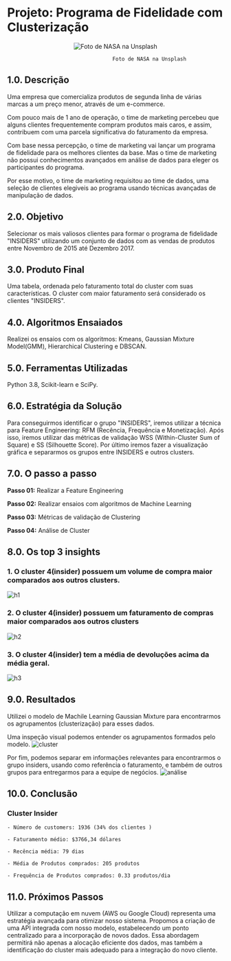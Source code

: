 # Projeto: Programa de Fidelidade com Clusterização
<div align="center">    
  <img src="./img/nasa-Q1p7bh3SHj8-unsplash.jpg" alt="Foto de NASA na Unsplash">

                          Foto de NASA na Unsplash
    
</div>

## 1.0. Descrição
Uma empresa que comercializa produtos de segunda linha de várias marcas a um preço menor, através de um e-commerce.

Com pouco mais de 1 ano de operação, o time de marketing percebeu que alguns clientes frequentemente compram produtos mais caros, e assim, contribuem com uma parcela significativa do faturamento da empresa.

Com base nessa percepção, o time de marketing vai lançar um programa de fidelidade para os melhores clientes da base. Mas o time de marketing não possui conhecimentos avançados em análise de dados para eleger os participantes do programa.

Por esse motivo, o time de marketing requisitou ao time de dados, uma seleção de clientes elegiveis ao programa usando técnicas avançadas de manipulação de dados.

## 2.0. Objetivo
Selecionar os mais valiosos clientes para formar o programa de fidelidade "INSIDERS" utilizando um conjunto de dados com as vendas de produtos entre Novembro de 2015 até Dezembro 2017.

## 3.0. Produto Final
Uma tabela, ordenada pelo faturamento total do cluster com suas características. O cluster com maior faturamento será considerado os clientes "INSIDERS".

## 4.0. Algoritmos Ensaiados
Realizei os ensaios com os algoritmos: Kmeans, Gaussian Mixture Model(GMM), Hierarchical Clustering e DBSCAN.  

## 5.0. Ferramentas Utilizadas
Python 3.8, Scikit-learn e SciPy.

## 6.0. Estratégia da Solução
Para conseguirmos identificar o grupo "INSIDERS", iremos utilizar a técnica para Feature Engineering: RFM (Recência, Frequência e Monetização). Após isso, iremos utilizar das métricas de validação WSS (Within-Cluster Sum of Square) e SS (Silhouette Score). Por último iremos fazer a visualização gráfica e separarmos os grupos entre INSIDERS e outros clusters.

## 7.0. O passo a passo
**Passo 01:** Realizar a Feature Engineering

**Passo 02:** Realizar ensaios com algoritmos de Machine Learning

**Passo 03:** Métricas de validação de Clustering

**Passo 04:** Análise de Cluster

## 8.0. Os top 3 insights
### 1. O cluster 4(insider) possuem um volume de compra maior comparados aos outros clusters.
![h1](./img/h1.png)
### 2. O cluster 4(insider) possuem um faturamento de compras maior comparados aos outros clusters
![h2](./img/h2.png)
### 3. O cluster 4(insider) tem a média de devoluções acima da média geral.
![h3](./img/h3.png)

## 9.0. Resultados
Utilizei o modelo de Machile Learning Gaussian Mixture para encontrarmos os agrupamentos (clusterização) para esses dados.

Uma inspeção visual podemos entender os agrupamentos formados pelo modelo.
![cluster](./img/vizualization.png)

Por fim, podemos separar em informações relevantes para encontrarmos o grupo insiders, usando como referência o faturamento, e também de outros grupos para entregarmos para a equipe de negócios.
![análise](./img/analyse.png)

## 10.0. Conclusão
### Cluster Insider
    - Número de customers: 1936 (34% dos clientes )
    
    - Faturamento médio: $3766,34 dólares
    
    - Recência média: 79 dias
    
    - Média de Produtos comprados: 205 produtos
    
    - Frequência de Produtos comprados: 0.33 produtos/dia

## 11.0. Próximos Passos
Utilizar a computação em nuvem (AWS ou Google Cloud) representa uma estratégia avançada para otimizar nosso sistema. Propomos a criação de uma API integrada com nosso modelo, estabelecendo um ponto centralizado para a incorporação de novos dados. Essa abordagem permitirá não apenas a alocação eficiente dos dados, mas também a identificação do cluster mais adequado para a integração do novo cliente.
